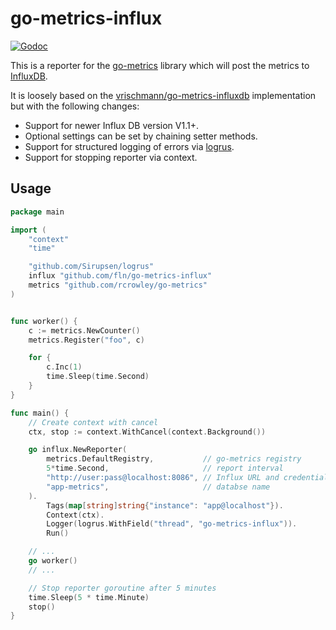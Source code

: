 go-metrics-influx
=================

[![Godoc](http://img.shields.io/badge/godoc-reference-blue.svg?style=flat)](https://godoc.org/github.com/fln/go-metrics-influx)

This is a reporter for the [go-metrics](https://github.com/rcrowley/go-metrics)
library which will post the metrics to [InfluxDB](https://influxdb.com/).

It is loosely based on the
[vrischmann/go-metrics-influxdb](https://github.com/vrischmann/go-metrics-influxdb)
implementation but with the following changes:

- Support for newer Influx DB version V1.1+.
- Optional settings can be set by chaining setter methods.
- Support for structured logging of errors via [logrus](vrischmann/go-metrics-influxdb).
- Support for stopping reporter via context.

Usage
-----

```go
package main

import (
	"context"
	"time"

	"github.com/Sirupsen/logrus"
	influx "github.com/fln/go-metrics-influx"
	metrics "github.com/rcrowley/go-metrics"
)


func worker() {
	c := metrics.NewCounter()
	metrics.Register("foo", c)

	for {
		c.Inc(1)
		time.Sleep(time.Second)
	}
}

func main() {
	// Create context with cancel
	ctx, stop := context.WithCancel(context.Background())

	go influx.NewReporter(
		metrics.DefaultRegistry,           // go-metrics registry
		5*time.Second,                     // report interval
		"http://user:pass@localhost:8086", // Influx URL and credentials
		"app-metrics",                     // databse name
	).
		Tags(map[string]string{"instance": "app@localhost"}).
		Context(ctx).
		Logger(logrus.WithField("thread", "go-metrics-influx")).
		Run()

	// ...
	go worker()
	// ...

	// Stop reporter goroutine after 5 minutes
	time.Sleep(5 * time.Minute)
	stop()
}
```
